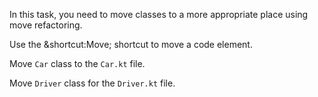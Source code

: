 In this task, you need to move classes to a more appropriate place using move refactoring.

<div class="hint" title="Shortcut for Move refactoring">
  
Use the &shortcut:Move; shortcut to move a code element.

</div>

<div class="hint" title="Refactoring hint">

Move `Car` class to the `Car.kt` file.

Move `Driver` class for the `Driver.kt` file.

</div>
